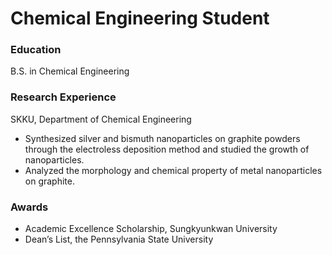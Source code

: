 # Chemical Engineering Student

### Education
B.S. in Chemical Engineering

### Research Experience
SKKU, Department of Chemical Engineering
- Synthesized silver and bismuth nanoparticles on graphite powders through the electroless deposition method and studied the growth of nanoparticles.
- Analyzed the morphology and chemical property of metal nanoparticles on graphite.

### Awards
- Academic Excellence Scholarship, Sungkyunkwan University
- Dean’s List, the Pennsylvania State University
